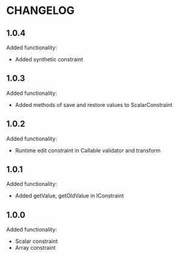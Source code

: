 CHANGELOG
=========

1.0.4
-----

Added functionality:

 * Added synthetic constraint 

1.0.3
-----

Added functionality:

 * Added methods of save and restore values to ScalarConstraint 

1.0.2
-----

Added functionality:

 * Runtime edit constraint in Callable validator and transform 

1.0.1
-----

Added functionality:

 * Added getValue, getOldValue in IConstraint

1.0.0
-----

Added functionality:

 * Scalar constraint
 * Array constraint
